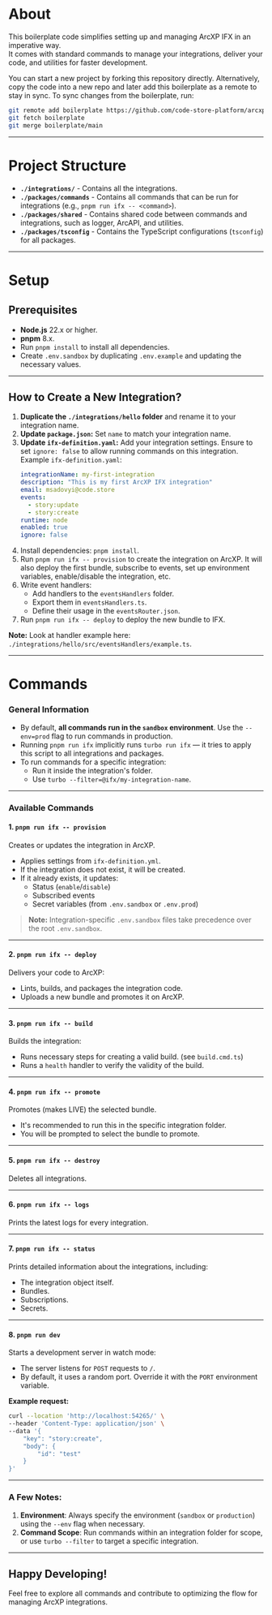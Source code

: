 # About

This boilerplate code simplifies setting up and managing ArcXP IFX in an imperative way.  
It comes with standard commands to manage your integrations, deliver your code, and utilities for faster development.

You can start a new project by forking this repository directly. 
Alternatively, copy the code into a new repo and later add this boilerplate as a remote to stay in sync. To sync changes from the boilerplate, run:
```bash
git remote add boilerplate https://github.com/code-store-platform/arcxp-ifx-boilerplate.git
git fetch boilerplate
git merge boilerplate/main
```

---

# Project Structure

- **`./integrations/`** - Contains all the integrations.  
- **`./packages/commands`** - Contains all commands that can be run for integrations (e.g., `pnpm run ifx -- <command>`).  
- **`./packages/shared`** - Contains shared code between commands and integrations, such as logger, ArcAPI, and utilities.  
- **`./packages/tsconfig`** - Contains the TypeScript configurations (`tsconfig`) for all packages.

---

# Setup

## Prerequisites

- **Node.js** 22.x or higher.
- **pnpm** 8.x.
- Run `pnpm install` to install all dependencies.
- Create `.env.sandbox` by duplicating `.env.example` and updating the necessary values.

---

## How to Create a New Integration?

1. **Duplicate the `./integrations/hello` folder** and rename it to your integration name.
2. **Update `package.json`:** Set `name` to match your integration name.
3. **Update `ifx-definition.yaml`:** Add your integration settings. Ensure to set `ignore: false` to allow running commands on this integration.  
   Example `ifx-definition.yaml`:
   ```yml
   integrationName: my-first-integration
   description: "This is my first ArcXP IFX integration"
   email: msadovyi@code.store
   events:
     - story:update
     - story:create
   runtime: node
   enabled: true
   ignore: false
   ```
4. Install dependencies: `pnpm install`.
5. Run `pnpm run ifx -- provision` to create the integration on ArcXP. It will also deploy the first bundle, subscribe to events, set up environment variables, enable/disable the integration, etc.
6. Write event handlers:
   - Add handlers to the `eventsHandlers` folder.
   - Export them in `eventsHandlers.ts`.
   - Define their usage in the `eventsRouter.json`.
7. Run `pnpm run ifx -- deploy` to deploy the new bundle to IFX.  

**Note:** Look at handler example here: `./integrations/hello/src/eventsHandlers/example.ts`.

---

# Commands

### General Information

- By default, **all commands run in the `sandbox` environment**. Use the `--env=prod` flag to run commands in production.  
- Running `pnpm run ifx` implicitly runs `turbo run ifx` — it tries to apply this script to all integrations and packages.  
- To run commands for a specific integration:
  - Run it inside the integration's folder.  
  - Use `turbo --filter=@ifx/my-integration-name`.  

---

### Available Commands

#### **1. `pnpm run ifx -- provision`**  
Creates or updates the integration in ArcXP.
- Applies settings from `ifx-definition.yml`.
- If the integration does not exist, it will be created.
- If it already exists, it updates:
  - Status (`enable`/`disable`)
  - Subscribed events
  - Secret variables (from `.env.sandbox` or `.env.prod`)

> **Note:** Integration-specific `.env.sandbox` files take precedence over the root `.env.sandbox`.

---

#### **2. `pnpm run ifx -- deploy`**  
Delivers your code to ArcXP:  
- Lints, builds, and packages the integration code.  
- Uploads a new bundle and promotes it on ArcXP.

---

#### **3. `pnpm run ifx -- build`**  
Builds the integration:  
- Runs necessary steps for creating a valid build. (see `build.cmd.ts`)  
- Runs a `health` handler to verify the validity of the build.

---

#### **4. `pnpm run ifx -- promote`**  
Promotes (makes LIVE) the selected bundle.  
- It's recommended to run this in the specific integration folder.  
- You will be prompted to select the bundle to promote.

---

#### **5. `pnpm run ifx -- destroy`**  
Deletes all integrations.

---

#### **6. `pnpm run ifx -- logs`**  
Prints the latest logs for every integration.

---

#### **7. `pnpm run ifx -- status`**  
Prints detailed information about the integrations, including:  
- The integration object itself.  
- Bundles.  
- Subscriptions.  
- Secrets.

---

#### **8. `pnpm run dev`**  
Starts a development server in watch mode:  
- The server listens for `POST` requests to `/`.  
- By default, it uses a random port. Override it with the `PORT` environment variable.

**Example request:**
```bash
curl --location 'http://localhost:54265/' \
--header 'Content-Type: application/json' \
--data '{
    "key": "story:create",
    "body": {
        "id": "test"
    }
}'
```

---

### A Few Notes:
1. **Environment**: Always specify the environment (`sandbox` or `production`) using the `--env` flag when necessary.  
2. **Command Scope**: Run commands within an integration folder for scope, or use `turbo --filter` to target a specific integration.

---

## Happy Developing!
Feel free to explore all commands and contribute to optimizing the flow for managing ArcXP integrations.
